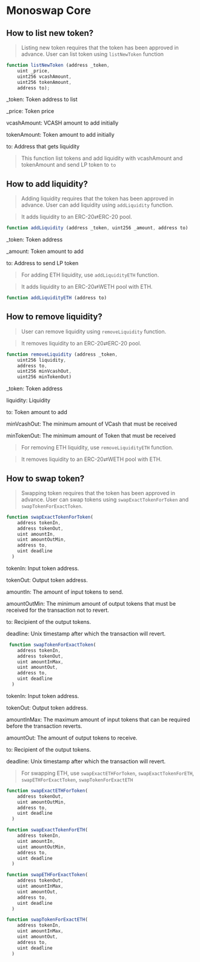 # Monoswap Core

## How to list new token?

> Listing new token requires that the token has been approved in advance.
> User can list token using `listNewToken` function

```javascript
function listNewToken (address _token,
    uint _price, 
    uint256 vcashAmount, 
    uint256 tokenAmount,
    address to);

```


_token: Token address to list

_price: Token price

vcashAmount: VCASH amount to add initially

tokenAmount: Token amount to add initially

to: Address that gets liquidity

> This function list tokens and add liquidity with vcashAmount and tokenAmount and send LP token to `to`
## How to add liquidity?
> Adding liquidity requires that the token has been approved in advance.
> User can add liquidity using `addLiquidity` function.

> It adds liquidity to an ERC-20⇄ERC-20 pool.

```javascript
function addLiquidity (address _token, uint256 _amount, address to)
```

_token: Token address

_amount: Token amount to add

to: Address to send LP token

> For adding ETH liquidity, use `addLiquidityETH` function.

> It adds liquidity to an ERC-20⇄WETH pool with ETH.

```javascript
function addLiquidityETH (address to)
```

## How to remove liquidity?
> User can remove liquidity using `removeLiquidity` function.

> It removes liquidity to an ERC-20⇄ERC-20 pool.

```javascript
function removeLiquidity (address _token,
    uint256 liquidity,
    address to, 
    uint256 minVcashOut, 
    uint256 minTokenOut)
```

_token: Token address

liquidity: Liquidity

to: Token amount to add

minVcashOut: The minimum amount of VCash that must be received

minTokenOut: The minimum amount of Token that must be received


> For removing ETH liquidity, use `removeLiquidityETH` function.

> It removes liquidity to an ERC-20⇄WETH pool with ETH.
## How to swap token?
> Swapping token requires that the token has been approved in advance.
> User can swap tokens using `swapExactTokenForToken` and `swapTokenForExactToken`.

```javascript
function swapExactTokenForToken(
    address tokenIn,
    address tokenOut,
    uint amountIn,
    uint amountOutMin,
    address to,
    uint deadline
  )
```
tokenIn: Input token address.

tokenOut: Output token address.

amountIn: The amount of input tokens to send.

amountOutMin: The minimum amount of output tokens that must be received for the transaction not to 
revert.

to: Recipient of the output tokens.

deadline: Unix timestamp after which the transaction will revert.

```javascript
 function swapTokenForExactToken(
    address tokenIn,
    address tokenOut,
    uint amountInMax,
    uint amountOut,
    address to,
    uint deadline
  )
```

tokenIn: Input token address.

tokenOut: Output token address.

amountInMax: The maximum amount of input tokens that can be required before the transaction reverts.

amountOut: The amount of output tokens to receive.

to: Recipient of the output tokens.

deadline: Unix timestamp after which the transaction will revert.

> For swapping ETH, use `swapExactETHForToken`, `swapExactTokenForETH`, `swapETHForExactToken`, `swapTokenForExactETH`

```javascript
function swapExactETHForToken(
    address tokenOut,
    uint amountOutMin,
    address to,
    uint deadline
  )
```

```javascript
function swapExactTokenForETH(
    address tokenIn,
    uint amountIn,
    uint amountOutMin,
    address to,
    uint deadline
  )
```

```javascript
function swapETHForExactToken(
    address tokenOut,
    uint amountInMax,
    uint amountOut,
    address to,
    uint deadline
  )
```

```javascript
function swapTokenForExactETH(
    address tokenIn,
    uint amountInMax,
    uint amountOut,
    address to,
    uint deadline
  )
```
